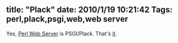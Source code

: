 title: "Plack"
date: 2010/1/19 10:21:42
Tags: perl,plack,psgi,web,web server
---
<p>Yes, <a href="http://plackperl.org/">Perl Web Server</a> is PSGI/Plack. That's <a href="http://bulknews.typepad.com/blog/2010/01/perl-oasis.html">it</a>.</p>
<p>&nbsp;</p>